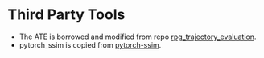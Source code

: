 # Third Party Tools

- The ATE is borrowed and modified from repo [rpg_trajectory_evaluation](https://github.com/uzh-rpg/rpg_trajectory_evaluation). 
- pytorch_ssim is copied from [pytorch-ssim](https://github.com/Po-Hsun-Su/pytorch-ssim).